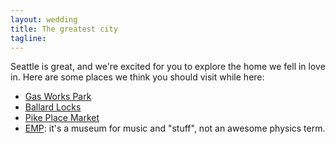 ```yaml
---
layout: wedding
title: The greatest city
tagline:
---
```


Seattle is great, and we're excited for you to explore the home we fell in love
in. Here are some places we think you should visit while here:

* [Gas Works Park](http://www.seattle.gov/parks/park_detail.asp?ID=293)
* [Ballard Locks](http://www.seattle.gov/tour/locks.htm)
* [Pike Place Market](http://www.pikeplacemarket.org/)
* [EMP](http://www.empmuseum.org/): it's a museum for music and "stuff",
not an awesome physics term.

